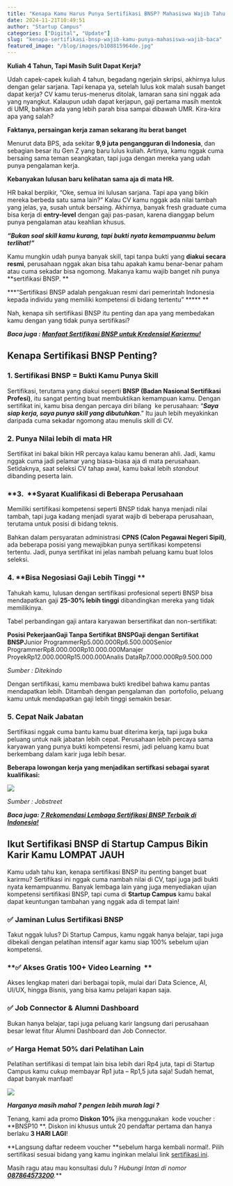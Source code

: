 ```yaml
---
title: "Kenapa Kamu Harus Punya Sertifikasi BNSP? Mahasiswa Wajib Tahu!"
date: 2024-11-21T10:49:51
author: "Startup Campus"
categories: ["Digital", "Update"]
slug: "kenapa-sertifikasi-bnsp-wajib-kamu-punya-mahasiswa-wajib-baca"
featured_image: "/blog/images/b108815964de.jpg"
---
```


**Kuliah 4 Tahun, Tapi Masih Sulit Dapat Kerja?**

Udah capek-capek kuliah 4 tahun, begadang ngerjain skripsi, akhirnya lulus dengan gelar sarjana. Tapi kenapa ya, setelah lulus kok malah susah banget dapat kerja? CV kamu terus-menerus ditolak, lamaran sana sini nggak ada yang nyangkut. Kalaupun udah dapat kerjapun, gaji pertama masih mentok di UMR, bahkan ada yang lebih parah bisa sampai dibawah UMR. Kira-kira apa yang salah?

**Faktanya, persaingan kerja zaman sekarang itu berat banget**

Menurut data BPS, ada sekitar **9,9 juta pengangguran di Indonesia**, dan sebagian besar itu Gen Z yang baru lulus kuliah. Artinya, kamu nggak cuma bersaing sama teman seangkatan, tapi juga dengan mereka yang udah punya pengalaman kerja.

**Kebanyakan lulusan baru kelihatan sama aja di mata HR.**

HR bakal berpikir, “Oke, semua ini lulusan sarjana. Tapi apa yang bikin mereka berbeda satu sama lain?” Kalau CV kamu nggak ada nilai tambah yang jelas, ya, susah untuk bersaing. Akhirnya, banyak fresh graduate cuma bisa kerja di **entry-level** dengan gaji pas-pasan, karena dianggap belum punya pengalaman atau keahlian khusus.

> 
***“Bukan soal skill kamu kurang, tapi bukti nyata kemampuanmu belum terlihat!”***

Kamu mungkin udah punya banyak skill, tapi tanpa bukti yang **diakui secara resmi**, perusahaan nggak akan bisa tahu apakah kamu benar-benar paham atau cuma sekadar bisa ngomong. Makanya kamu wajib banget nih punya **sertifikasi BNSP. **

> 
***“Sertifikasi BNSP adalah pengakuan resmi dari pemerintah Indonesia kepada individu yang memiliki kompetensi di bidang tertentu” ***** **

Nah, kenapa sih sertifikasi BNSP itu penting dan apa yang membedakan kamu dengan yang tidak punya sertifikasi?

***Baca juga : [Manfaat Sertifikasi BNSP untuk Kredensial Kariermu!](https://startupcampus.id/blog/manfaat-sertifikasi-bnsp-untuk-kredensial-kariermu/)***

## **Kenapa Sertifikasi BNSP Penting?**

### **1. Sertifikasi BNSP = Bukti Kamu Punya Skill**

Sertifikasi, terutama yang diakui seperti **BNSP (Badan Nasional Sertifikasi Profesi)**, itu sangat penting buat membuktikan kemampuan kamu. Dengan sertifikat ini, kamu bisa dengan percaya diri bilang  ke perusahaan: “***Saya siap kerja, saya punya skill yang dibutuhkan***.” Itu jauh lebih meyakinkan daripada cuma sekadar ngomong atau menulis skill di CV.

### **2. Punya Nilai lebih di mata HR**

Sertifikat ini bakal bikin HR percaya kalau kamu beneran ahli. Jadi, kamu nggak cuma jadi pelamar yang biasa-biasa aja di mata perusahaan. Setidaknya, saat seleksi CV tahap awal, kamu bakal lebih *standout* dibanding peserta lain. 

### **3.  **Syarat Kualifikasi di Beberapa Perusahaan 

Memiliki sertifikasi kompetensi seperti BNSP tidak hanya menjadi nilai tambah, tapi juga kadang menjadi syarat wajib di beberapa perusahaan, terutama untuk posisi di bidang teknis. 

Bahkan dalam persyaratan administrasi **CPNS (Calon Pegawai Negeri Sipil)**, ada beberapa posisi yang mewajibkan punya sertifikasi kompetensi tertentu. Jadi, punya sertifikat ini jelas nambah peluang kamu buat lolos seleksi.

### 4. **Bisa Negosiasi Gaji Lebih Tinggi **

Tahukah kamu, lulusan dengan sertifikasi profesional seperti BNSP bisa mendapatkan gaji **25-30% lebih tinggi** dibandingkan mereka yang tidak memilikinya. 

Tabel perbandingan gaji antara karyawan bersertifikat dan non-sertifikat:

**Posisi Pekerjaan****Gaji Tanpa Sertifikat BNSP****Gaji dengan Sertifikat BNSP**Junior ProgrammerRp5.000.000Rp6.500.000Senior ProgrammerRp8.000.000Rp10.000.000Manajer ProyekRp12.000.000Rp15.000.000Analis DataRp7.000.000Rp9.500.000

*Sumber : Ditekindo*

Dengan sertifikasi, kamu membawa bukti kredibel bahwa kamu pantas mendapatkan lebih. Ditambah dengan pengalaman dan  portofolio, peluang kamu untuk mendapatkan gaji lebih tinggi semakin besar.

### **5. Cepat Naik Jabatan**

Sertifikasi nggak cuma bantu kamu buat diterima kerja, tapi juga buka peluang untuk naik jabatan lebih cepat. Perusahaan lebih percaya sama karyawan yang punya bukti kompetensi resmi, jadi peluang kamu buat berkembang dalam karir juga lebih besar.

**Beberapa lowongan kerja yang menjadikan sertifkasi sebagai syarat kualifikasi:**

![](https://www.startupcampus.id/blog/wp-content/uploads/2024/11/Lowongan-kerja-yang-butuh-sertifikasi-BNSP-1024x491.png)

*Sumber : Jobstreet*

***Baca juga: [7 Rekomendasi Lembaga Sertifikasi BNSP Terbaik di Indonesia!](https://startupcampus.id/blog/7-rekomendasi-lembaga-sertifikasi-bnsp-terbaik-di-indonesia/)***

## **Ikut Sertifikasi BNSP di Startup Campus Bikin Karir Kamu LOMPAT JAUH**

Kamu udah tahu kan, kenapa sertifikasi BNSP itu penting banget buat karirmu? Sertifikasi ini nggak cuma nambah nilai di CV, tapi juga jadi bukti nyata kemampuanmu. Banyak lembaga lain yang juga menyediakan ujian kompetensi sertifikasi BNSP, tapi cuma di **Startup Campus** kamu bakal dapat keuntungan tambahan yang nggak ada di tempat lain!  

### **✅ Jaminan Lulus Sertifikasi BNSP**

Takut nggak lulus? Di Startup Campus, kamu nggak hanya belajar, tapi juga dibekali dengan pelatihan intensif agar kamu siap 100% sebelum ujian kompetensi. 

### **✅ Akses Gratis 100+ Video Learning  **

Akses lengkap materi dari berbagai topik, mulai dari Data Science, AI, UI/UX, hingga Bisnis, yang bisa kamu pelajari kapan saja.

### **✅ Job Connector & Alumni Dashboard**

Bukan hanya belajar, tapi juga peluang karir langsung dari perusahaan besar lewat fitur Alumni Dashboard dan Job Connector.

### **✅ Harga Hemat 50% dari Pelatihan Lain**

Pelatihan sertifikasi di tempat lain bisa lebih dari Rp4 juta, tapi di Startup Campus kamu cukup membayar Rp1 juta – Rp1,5 juta saja! Sudah hemat, dapat banyak manfaat!

![](https://lh7-rt.googleusercontent.com/docsz/AD_4nXcjV-omlfWXDiz4HmNrEAXVg3m2HydLMAtdOZqKsAaLiMWGG5vlK3NlhUnLAKsHkPXvQ60Xml77_RcfXASXb7g6ile3AQM1THkSEaae-9FslH2nh7nejpvLvNToz69tS5xMy0fkhw?key=_q5KsUcOqYmsQVoC7Q_A4meY)

***Harganya masih mahal ? pengen lebih murah lagi ?***

Tenang, kami ada promo **Diskon 10%** jika menggunakan  kode voucher :  **BNSP10 **. Diskon ini khusus untuk 20 pendaftar pertama dan hanya berlaku **3 HARI LAGI**!

**Langsung daftar redeem voucher **sebelum harga kembali normal!. Pilih sertifikasi sesuai bidang yang kamu inginkan melalui link [sertifikasi ini](https://startupcampus.id/sertifikasi).

Masih ragu atau mau konsultasi dulu ? **Hubungi Intan di nomor **[***087864573200***](https://wa.me/6287864573200)***.***
